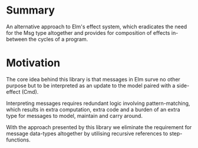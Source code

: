 # Summary

An alternative approach to Elm's effect system,
which eradicates the need for the Msg type altogether and
provides for composition of effects in-between the cycles of a program.

# Motivation

The core idea behind this library is that messages in Elm
surve no other purpose but to be interpreted
as an update to the model paired with a side-effect (Cmd).

Interpreting messages requires redundant logic
involving pattern-matching, which results in extra computation,
extra code and a burden of an extra type for messages to model, maintain and carry around.

With the approach presented by this library we eliminate
the requirement for message data-types altogether
by utilising recursive references to step-functions.
